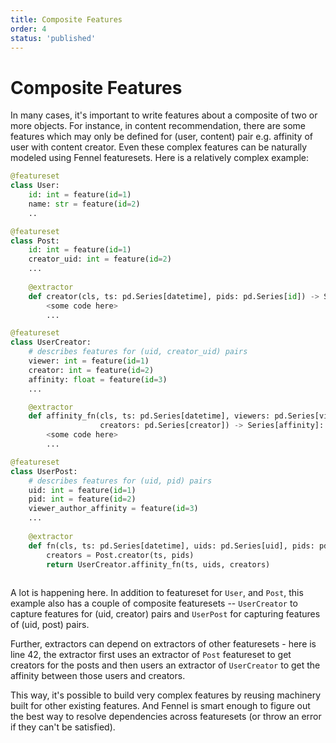 ```yaml
---
title: Composite Features
order: 4
status: 'published'
---
```


# Composite Features

In many cases, it's important to write features about a composite of two or more objects. For instance, in content recommendation, there are some features which may only be defined for (user, content) pair e.g. affinity of user with content creator. Even these complex features can be naturally modeled using Fennel featuresets. Here is a relatively complex example:

```python
@featureset
class User:
    id: int = feature(id=1)
    name: str = feature(id=2)
    ..

@featureset
class Post:
    id: int = feature(id=1)
    creator_uid: int = feature(id=2)    
    ...
    
    @extractor
    def creator(cls, ts: pd.Series[datetime], pids: pd.Series[id]) -> Series[creator_uid]:
        <some code here>
        ...

@featureset
class UserCreator:
    # describes features for (uid, creator_uid) pairs
    viewer: int = feature(id=1)
    creator: int = feature(id=2)
    affinity: float = feature(id=3)
    ...

    @extractor
    def affinity_fn(cls, ts: pd.Series[datetime], viewers: pd.Series[viewer], 
                    creators: pd.Series[creator]) -> Series[affinity]:
        <some code here>
        ...

@featureset
class UserPost:
    # describes features for (uid, pid) pairs
    uid: int = feature(id=1)
    pid: int = feature(id=2)
    viewer_author_affinity = feature(id=3)
    ...
    
    @extractor
    def fn(cls, ts: pd.Series[datetime], uids: pd.Series[uid], pids: pd.Series[pid]):
        creators = Post.creator(ts, pids)
        return UserCreator.affinity_fn(ts, uids, creators)
            
```

A lot is happening here. In addition to featureset for `User`, and `Post`, this example also has a couple of composite featuresets -- `UserCreator` to capture features for (uid, creator) pairs and `UserPost` for capturing features of (uid, post) pairs.&#x20;

Further, extractors can depend on extractors of other featuresets - here is line 42, the extractor first uses an extractor of `Post` featureset to get creators for the posts and then users an extractor of `UserCreator` to get the affinity between those users and creators.&#x20;

This way, it's possible to build very complex features by reusing machinery built for other existing features. And Fennel is smart enough to figure out the best way to resolve dependencies across featuresets (or throw an error if they can't be satisfied).&#x20;
